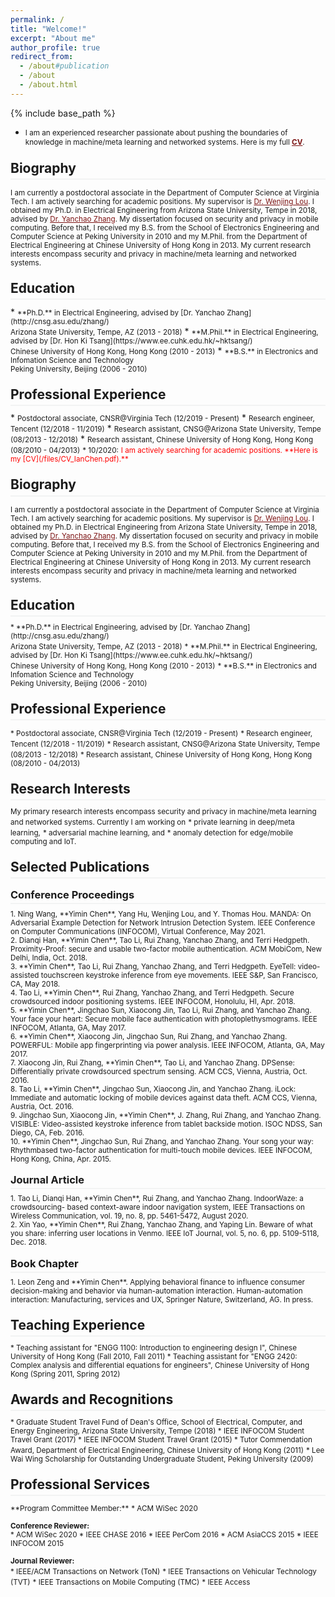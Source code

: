 ```yaml
---
permalink: /
title: "Welcome!"
excerpt: "About me"
author_profile: true
redirect_from: 
  - /about#publication
  - /about
  - /about.html
---
```

<style>
.page__content p {
    margin: 0 0 0em;
}
p{
    /*margin: 0;*/
    /*padding: -30;*/
    /*line-height: 15px;*/
}
a{
	color:#7c1313;
}
ul{
    /*margin: 0;*/
    /*padding: -30;*/
    line-height: 15px;
    margin-block-start: 0em;
    margin-block-end: 0em;
}
ul li, ol li {
    margin-bottom: 0.em;
}
h1, h2, h3, h4, h5, h6 {
	padding-bottom: 0.2em;
	margin: 1em 0 0.5em;
	border-bottom: 2px solid #f2f3f3;
}
</style>
{% include base_path %} 
* <small>I am an experienced researcher passionate about pushing the boundaries of knowledge in machine/meta learning and networked systems. Here is my full **[CV](/files/CV_IanChen.pdf)**.</small> 
<h2 id="biography"> Biography</h2>  

<small> I am currently a postdoctoral associate in the Department of Computer Science at Virginia Tech. I am actively searching for academic positions. My supervisor is [Dr. Wenjing Lou](https://www.cnsr.ictas.vt.edu/WJLou.html). I obtained my Ph.D. in Electrical Engineering from Arizona State University, Tempe in 2018, advised by [Dr. Yanchao Zhang](http://cnsg.asu.edu/zhang/). My dissertation focused on security and privacy in mobile computing. Before that, I received my B.S. from the School of Electronics Engineering and Computer Science at Peking University in 2010 and my M.Phil. from the Department of Electrical Engineering at Chinese University of Hong Kong in 2013. My current research interests encompass security and privacy in machine/meta learning and networked systems. </small>

<h2 id="education"> Education</h2>  
* <small>**Ph.D.** in Electrical Engineering, advised by [Dr. Yanchao Zhang](http://cnsg.asu.edu/zhang/)<br>
    Arizona State University, Tempe, AZ (2013 - 2018)</small> 
* <small>**M.Phil.** in Electrical Engineering, advised by [Dr. Hon Ki Tsang](https://www.ee.cuhk.edu.hk/~hktsang/) <br>
    Chinese University of Hong Kong, Hong Kong (2010 - 2013)</small>  
* <small>**B.S.** in Electronics and Infomation Science and Technology<br>
    Peking University, Beijing (2006 - 2010)</small> 

<h2 id="experience">Professional Experience</h2> 
* <small>Postdoctoral associate, CNSR@Virginia Tech (12/2019 - Present)</small> 
* <small>Research engineer, Tencent (12/2018 - 11/2019)</small>  
* <small>Research assistant, CNSG@Arizona State University, Tempe (08/2013 - 12/2018)</small>
* <small>Research assistant, Chinese University of Hong Kong, Hong Kong (08/2010 - 04/2013)</small>
<small>* 10/2020:</small> <small style="color:red">I am actively searching for academic positions. **Here is my [CV](/files/CV_IanChen.pdf).** </small> 
<h2 id="biography"> Biography</h2>  

<small> I am currently a postdoctoral associate in the Department of Computer Science at Virginia Tech. I am actively searching for academic positions. My supervisor is [Dr. Wenjing Lou](https://www.cnsr.ictas.vt.edu/WJLou.html). I obtained my Ph.D. in Electrical Engineering from Arizona State University, Tempe in 2018, advised by [Dr. Yanchao Zhang](http://cnsg.asu.edu/zhang/). My dissertation focused on security and privacy in mobile computing. Before that, I received my B.S. from the School of Electronics Engineering and Computer Science at Peking University in 2010 and my M.Phil. from the Department of Electrical Engineering at Chinese University of Hong Kong in 2013. My current research interests encompass security and privacy in machine/meta learning and networked systems. </small>

<h2 id="education"> Education</h2>  
<small>* **Ph.D.** in Electrical Engineering, advised by [Dr. Yanchao Zhang](http://cnsg.asu.edu/zhang/)<br>
    Arizona State University, Tempe, AZ (2013 - 2018)</small> 
<small>* **M.Phil.** in Electrical Engineering, advised by [Dr. Hon Ki Tsang](https://www.ee.cuhk.edu.hk/~hktsang/) <br>
    Chinese University of Hong Kong, Hong Kong (2010 - 2013)</small>  
<small>* **B.S.** in Electronics and Infomation Science and Technology<br>
    Peking University, Beijing (2006 - 2010)</small> 

<h2 id="experience">Professional Experience</h2> 
<small>* Postdoctoral associate, CNSR@Virginia Tech (12/2019 - Present)</small> 
<small>* Research engineer, Tencent (12/2018 - 11/2019)</small>  
<small>* Research assistant, CNSG@Arizona State University, Tempe (08/2013 - 12/2018)</small>
<small>* Research assistant, Chinese University of Hong Kong, Hong Kong (08/2010 - 04/2013)</small>

<h2 id="research">Research Interests</h2> 
<small>My primary research interests encompass security and privacy in machine/meta learning and networked systems. Currently I am working on</small>
<small>* private learning in deep/meta learning,</small> 
<small>* adversarial machine learning, and</small>  
<small>* anomaly detection for edge/mobile computing and IoT.</small>

<h2 id="publication">Selected Publications</h2> 
<h3>Conference Proceedings</h3>
<small>1. Ning Wang, **Yimin Chen**, Yang Hu, Wenjing Lou, and Y. Thomas Hou. MANDA: On Adversarial Example Detection for Network Intrusion Detection System.  IEEE Conference on Computer Communications (INFOCOM), Virtual Conference, May 2021.</small><br>
<small>2. Dianqi Han, **Yimin Chen**, Tao Li, Rui Zhang, Yanchao Zhang, and Terri Hedgpeth. Proximity-Proof: secure and usable two-factor mobile authentication.  ACM MobiCom, New Delhi, India, Oct. 2018.</small><br>
<small>3. **Yimin Chen**, Tao Li, Rui Zhang, Yanchao Zhang, and Terri Hedgpeth. EyeTell: video-assisted touchscreen keystroke inference from eye movements.  IEEE S&P, San Francisco, CA, May 2018.</small><br>
<small>4. Tao Li, **Yimin Chen**, Rui Zhang, Yanchao Zhang, and Terri Hedgpeth. Secure crowdsourced indoor positioning systems.  IEEE INFOCOM, Honolulu, HI, Apr. 2018.</small><br>
<small>5. **Yimin Chen**, Jingchao Sun, Xiaocong Jin, Tao Li, Rui Zhang, and Yanchao Zhang. Your face your heart: Secure mobile face authentication with photoplethysmograms.  IEEE INFOCOM, Atlanta, GA, May 2017.</small><br>
<small>6. **Yimin Chen**, Xiaocong Jin, Jingchao Sun, Rui Zhang, and Yanchao Zhang. POWERFUL: Mobile app fingerprinting via power analysis.  IEEE INFOCOM, Atlanta, GA, May 2017.</small><br>
<small>7. Xiaocong Jin, Rui Zhang, **Yimin Chen**, Tao Li, and Yanchao Zhang. DPSense: Differentially private crowdsourced spectrum sensing.  ACM CCS, Vienna, Austria, Oct. 2016.</small><br>
<small>8. Tao Li, **Yimin Chen**, Jingchao Sun, Xiaocong Jin, and Yanchao Zhang. iLock: Immediate and automatic locking of mobile devices against data theft.  ACM CCS, Vienna, Austria, Oct. 2016.</small><br>
<small>9. Jingchao Sun, Xiaocong Jin, **Yimin Chen**, J. Zhang, Rui Zhang, and Yanchao Zhang. VISIBLE: Video-assisted keystroke inference from tablet backside motion.  ISOC NDSS, San Diego, CA, Feb. 2016.</small><br>
<small>10. **Yimin Chen**, Jingchao Sun, Rui Zhang, and Yanchao Zhang. Your song your way: Rhythmbased two-factor authentication for multi-touch mobile devices.  IEEE INFOCOM, Hong Kong, China, Apr. 2015.</small><br>
<h3>Journal Article</h3>
<small>1. Tao Li, Dianqi Han, **Yimin Chen**, Rui Zhang, and Yanchao Zhang. IndoorWaze: a crowdsourcing- based context-aware indoor navigation system, IEEE Transactions on Wireless Communication, vol. 19, no. 8, pp. 5461-5472, August 2020.</small><br>
<small>2. Xin Yao, **Yimin Chen**, Rui Zhang, Yanchao Zhang, and Yaping Lin. Beware of what you share: inferring user locations in Venmo.  IEEE IoT Journal, vol. 5, no. 6, pp. 5109-5118, Dec. 2018.</small>
<h3>Book Chapter</h3>
<small>1. Leon Zeng and **Yimin Chen**. Applying behavioral finance to influence consumer decision-making and behavior via human-automation interaction. Human-automation interaction: Manufacturing, services and UX, Springer Nature, Switzerland, AG. In press.</small>

<h2 id="teaching"> Teaching Experience</h2> 
<small>* Teaching assistant for "ENGG 1100: Introduction to engineering design I", Chinese University of Hong Kong (Fall 2010, Fall 2011) </small>
<small>* Teaching assistant for "ENGG 2420: Complex analysis and differential equations for engineers", Chinese University of Hong Kong (Spring 2011, Spring 2012) </small>

<h2 id="award"> Awards and Recognitions</h2> 
<small>* Graduate Student Travel Fund of Dean's Office, School of Electrical, Computer, and Energy Engineering, Arizona State University, Tempe (2018) </small>
<small>* IEEE INFOCOM Student Travel Grant (2017) </small>
<small>* IEEE INFOCOM Student Travel Grant (2015) </small>
<small>* Tutor Commendation Award, Department of Electrical Engineering, Chinese University of Hong Kong (2011)</small>
<small>* Lee Wai Wing Scholarship for Outstanding Undergraduate Student, Peking University (2009)</small>

<h2 id="service">Professional Services</h2>  
<small>**Program Committee Member:**</small>  
<small>* ACM WiSec 2020</small>
  
<small>**Conference Reviewer:**</small>   
<small>* ACM WiSec 2020 </small>
<small>* IEEE CHASE 2016 </small>
<small>* IEEE PerCom 2016 </small>
<small>* ACM AsiaCCS 2015 </small>
<small>* IEEE INFOCOM 2015 </small>

<small>**Journal Reviewer:**</small>  
<small>* IEEE/ACM Transactions on Network (ToN)</small>
<small>* IEEE Transactions on Vehicular Technology (TVT)</small>
<small>* IEEE Transactions on Mobile Computing (TMC)</small>
<small>* IEEE Access</small>
